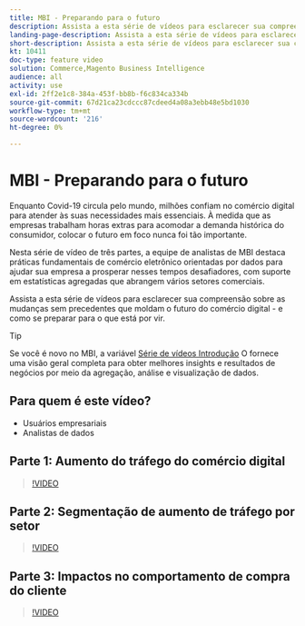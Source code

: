 ```yaml
---
title: MBI - Preparando para o futuro
description: Assista a esta série de vídeos para esclarecer sua compreensão das mudanças sem precedentes que moldam o futuro do comércio digital.
landing-page-description: Assista a esta série de vídeos para esclarecer sua compreensão das mudanças sem precedentes que moldam o futuro do comércio digital.
short-description: Assista a esta série de vídeos para esclarecer sua compreensão das mudanças sem precedentes que moldam o futuro do comércio digital.
kt: 10411
doc-type: feature video
solution: Commerce,Magento Business Intelligence
audience: all
activity: use
exl-id: 2ff2e1c8-384a-453f-bb8b-f6c834ca334b
source-git-commit: 67d21ca23cdccc87cdeed4a08a3ebb48e5bd1030
workflow-type: tm+mt
source-wordcount: '216'
ht-degree: 0%

---
```


# MBI - Preparando para o futuro

Enquanto Covid-19 circula pelo mundo, milhões confiam no comércio digital para atender às suas necessidades mais essenciais. À medida que as empresas trabalham horas extras para acomodar a demanda histórica do consumidor, colocar o futuro em foco nunca foi tão importante.

Nesta série de vídeo de três partes, a equipe de analistas de MBI destaca práticas fundamentais de comércio eletrônico orientadas por dados para ajudar sua empresa a prosperar nesses tempos desafiadores, com suporte em estatísticas agregadas que abrangem vários setores comerciais.

Assista a esta série de vídeos para esclarecer sua compreensão sobre as mudanças sem precedentes que moldam o futuro do comércio digital - e como se preparar para o que está por vir.

>[!TIP]
>
>Se você é novo no MBI, a variável [Série de vídeos Introdução](1-overview.md) O fornece uma visão geral completa para obter melhores insights e resultados de negócios por meio da agregação, análise e visualização de dados.

## Para quem é este vídeo?

- Usuários empresariais
- Analistas de dados

## Parte 1: Aumento do tráfego do comércio digital

>[!VIDEO](https://video.tv.adobe.com/v/342498?quality=12&learn=on)

## Parte 2: Segmentação de aumento de tráfego por setor

>[!VIDEO](https://video.tv.adobe.com/v/342499?quality=12&learn=on)

## Parte 3: Impactos no comportamento de compra do cliente

>[!VIDEO](https://video.tv.adobe.com/v/342500?quality=12&learn=on)

